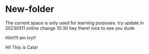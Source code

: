 # New-folder
The current space is only used for learning purposes.
try update in 20230511
online change 10:30
hey there!
nice to see you dude

Hihi!!!I am Ivy!!

HI! This is Cata!
